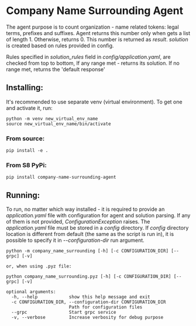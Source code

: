 # Company Name Surrounding Agent

The agent purpose is to count organization - name related tokens: legal terms, prefixes and suffixes.
Agent returns this number only when gets a list of length 1. Otherwise, returns 0. 
This number is returned as _result_. _solution_ is created based on rules provided in config.

Rules specified in _solution_rules_ field in  _config/application.yaml_, are checked from top to bottom, 
If any range met - returns its solution. If no range met, returns the 'default response' 

## Installing:
It's recommended to use separate venv (virtual environment). To get one and activate it, run:
```
python -m venv new_virtual_env_name 
source new_virtual_env_name/bin/activate
```
### From source:

```pip install -e .```

### From S8 PyPi:

```pip install company-name-surrounding-agent```

## Running:
To run, no matter which way installed - it is required to provide an _application.yaml_ file with configuration 
for agent and solution parsing. If any of them is not provided, _ConfigurationException_ raises.
The _application.yaml_ file must be stored in a _config_ directory. If _config_ directory location is different 
from default (the same as the script is run in), it is possible to specify it in _--configuration-dir_ run argument.
```
python -m company_name_surrounding [-h] [-c CONFIGURATION_DIR] [--grpc] [-v]

or, when using .pyz file:

python company_name_surrounding.pyz [-h] [-c CONFIGURATION_DIR] [--grpc] [-v]

optional arguments:
  -h, --help            show this help message and exit
  -c CONFIGURATION_DIR, --configuration-dir CONFIGURATION_DIR
                        Path for configuration files
  --grpc                Start grpc service
  -v, --verbose         Increase verbosity for debug purpose
```
